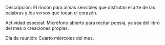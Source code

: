 Descripción: El rincón para almas sensibles que disfrutan el arte de las palabras y los versos que tocan el corazón.

Actividad especial: Micrófono abierto para recitar poesía, ya sea del libro del mes o creaciones propias.

Día de reunión: Cuarto miércoles del mes.
